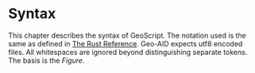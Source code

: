 # Syntax

This chapter describes the syntax of GeoScript. The notation used is the same as defined in [The Rust Reference](https://doc.rust-lang.org/reference/notation.html). Geo-AID expects utf8 encoded files. All whitespaces are ignored beyond distinguishing separate tokens. The basis is the *Figure*.